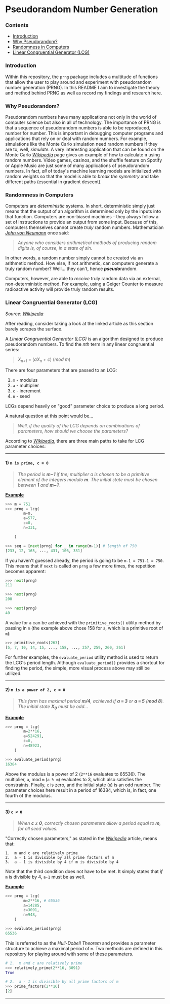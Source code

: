 # Pseudorandom Number Generation



### Contents
* [Introduction](https://github.com/greysonDEV/pseudo-rng#introduction)
* [Why Pseudorandom?](https://github.com/greysonDEV/pseudo-rng#why-pseudorandom)
* [Randomness in Computers](https://github.com/greysonDEV/pseudo-rng#randomness-in-computers)
* [Linear Congruential Generator (LCG)](https://github.com/greysonDEV/pseudo-rng#linear-congruential-generator-lcg)



### Introduction

Within this repository, the `prng` package includes a multitude of functions that allow the user to play around and experiment with pseudorandom number generation (PRNG). In this README I aim to investigate the theory and method behind PRNG as well as record my findings and research here. 



### Why Pseudorandom?

Pseudorandom numbers have many applications not only in the world of computer science but also in all of technology. The importance of PRNG is that a sequence of pseudorandom numbers is able to be reproduced, number for number. This is important in debugging computer programs and applications that rely on or deal with random numbers. For example, simulations like the Monte Carlo simulation need random numbers if they are to, well, *simulate*. A very interesting application that can be found on the Monte Carlo [*Wikipedia*](https://en.wikipedia.org/wiki/Monte_Carlo_method) page gives an example of how to calculate π using random numbers. Video games, casinos, and the shuffle feature on Spotify or Apple Music are just some of many applications of pseudorandom numbers. In fact, *all* of today's machine learning models are initialized with random weights so that the model is able to *break the symmetry* and take different paths (essential in gradient descent).



### Randomness in Computers

Computers are *deterministic* systems. In short, deterministic simply just means that the output of an algorithm is determined only by the inputs into that function. Computers are non-biased machines - they always follow a set of instructions to provide an output from some input. Because of this, computers themselves cannot create *truly* random numbers. Mathematician [*John von Neumann*](https://en.wikipedia.org/wiki/John_von_Neumann) once said:

> *Anyone who considers arithmetical methods of producing random digits is, of course, in a state of sin.*

In other words, a random number simply cannot be created via an arithmetic method. How else, if not arithmetic, can computers generate a truly random number? Well... they can't, hence ***pseudo***random.

Computers, however, are able to *receive* truly random data via an external, non-deterministic method. For example, using a Geiger Counter to measure radioactive activity will provide truly random results. 



### Linear Congruential Generator (LCG)

*Source:* [*Wikipedia*](https://en.wikipedia.org/wiki/Linear_congruential_generator)

After reading, consider taking a look at the linked article as this section barely scrapes the surface. 

A *Linear Congruential Generator (LCG)* is an algorithm designed to produce pseudorandom numbers. To find the *nth* term in any linear congruential series:

> *X*<sub>*n+1*</sub> = (*aX*<sub>*n*</sub> + *c*)<sub></sub> (*mod m*)



There are four parameters that are passed to an LCG:

1. `m` - modulus
2. `a` - multiplier
3. `c` - increment
4. `n` - seed

LCGs depend heavily on "good" parameter choice to produce a long period.

A natural question at this point would be...

> *Well, if the quality of the LCG depends on combinations of parameters, how should we choose the parameters?*

According to [*Wikipedia*](https://en.wikipedia.org/wiki/Linear_congruential_generator), there are three main paths to take for LCG parameter choices:

---

#### 1) `m is prime, c = 0`

> *The period is **m−1** if the; multiplier a is chosen to be a primitive element of the integers modulo **m**. The initial state must be chosen between **1** and **m−1**.*

<ins>**Example**</ins>
```python
>>> m = 751
>>> prng = lcg(
        m=m,
        a=577,
        c=0,
        n=331,

    )

>>> seq = [next(prng) for _ in range(m-1)] # length of 750
[233, 12, 165, ..., 431, 106, 331]
```
If you haven't guessed already, the period is going to be `m-1 = 751-1 = 750`. This means that if `next` is called on `prng` a few more times, the repetition becomes apparent:
```python
>>> next(prng)
211

>>> next(prng)
200

>>> next(prng)
40
```
A value for `a` can be achieved with the `primitive_roots()` utility method by passing in `m` (the example above chose 158 for `a`, which is a primitive root of `m`):
```python
>>> primitive_roots(263)
[5, 7, 10, 14, 15, ..., 158, ..., 257, 259, 260, 261]
```
For further examples, the `evaluate_period` utility method is used to return the LCG's period length. Although `evaluate_period()` provides a shortcut for finding the period, the simple, more visual process above may still be utilized.

---
#### 2) `m is a power of 2, c = 0`

> *This form has maximal period **m/4**, achieved if **a ≡ 3** or **a ≡ 5** (**mod 8**). The initial state **X**<sub>**0**</sub> must be odd...*

<ins>**Example**</ins>
```python
>>> prng = lcg(
        m=2**16,
        a=524291,
        c=0,
        n=48923,
    )

>>> evaluate_period(prng)
16384
```
Above the modulus is a power of 2 (`2**16` evaluates to 65536). The multiplier, `a`, mod `m` (`a % m`) evaluates to 3, which also satisfies the constraints. Finally, `c` is zero, and the initial state (`n`) is an odd number. The parameter choices here result in a period of 16384, which is, in fact, one fourth of the modulus.

---

#### 3) `c ≠ 0`

> *When **c ≠ 0**, correctly chosen parameters allow a period equal to **m**, for all seed values.*

"Correctly chosen parameters," as stated in the [*Wikipedia*](https://en.wikipedia.org/wiki/Linear_congruential_generator) article, means that:
```
1.  m and c are relatively prime
2.  a - 1 is divisible by all prime factors of m
3.  a - 1 is divisible by 4 if m is divisible by 4
```
Note that the third condition does not have to be met. It simply states that *if* `m` is divisible by 4, `a-1` must be as well.

<ins>**Example**</ins>
```python
>>> prng = lcg(
        m=2**16, # 65536
        a=14285,
        c=3091,
        n=948,
    )

>>> evaluate_period(prng)
65536
```
This is referred to as the *Hull-Dobell Theorem* and provides a parameter structure to achieve a maximal period of `m`. Two methods are defined in this repository for playing around with some of these parameters.
```python
# 1.  m and c are relatively prime
>>> relatively_prime(2**16, 3091)
True

# 2.  a - 1 is divisible by all prime factors of m
>>> prime_factors(2**16)
[2]
```

---
